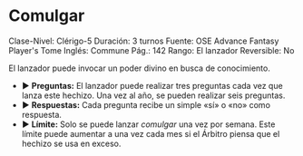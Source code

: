 # Comulgar

Clase-Nivel: Clérigo-5
Duración: 3 turnos
Fuente: OSE Advance Fantasy Player's Tome
Inglés: Commune
Pág.: 142
Rango: El lanzador
Reversible: No

El lanzador puede invocar un poder divino en busca de conocimiento.  

- ▶ **Preguntas:** El lanzador puede realizar tres preguntas cada vez que lanza este hechizo. Una vez al año, se pueden realizar seis preguntas.
- ▶ **Respuestas:** Cada pregunta recibe un simple «sí» o «no» como respuesta.
- ▶ **Límite:** Solo se puede lanzar *comulgar* una vez por semana. Este límite puede aumentar a una vez cada mes si el Árbitro piensa que el hechizo se usa en exceso.